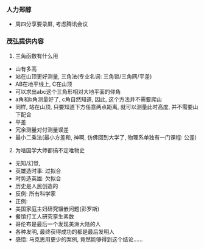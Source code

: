### 人力郑醇
- 周四分享要录屏, 考虑腾讯会议


### 茂弘提供内容
1. 三角函数有什么用
 - 山有多高
 - 站在山顶更好测量, 三角法(专业名词: 三角锁/三角网/平差)
  - AB在地平线上, C在山顶
  - 可以求出abc这个三角形相对大地平面的仰角
  - a角和b角测量好了, c角自然知道, 因此, 这个方法并不需要爬山
  - 同样, 站在山顶, 只要知道下方任意两点距离, 就可以测量此时高度, 并不需要山下配合
 - 平差
  - 冗余测量对付测量误差
  - 最小二乘法(最小方差和, 神啊, 仿佛回到大学了, 物理系单独有一门课程: 公差)
2. 为啥国学大师都搞不定唯物史
 - 无知/幻觉, 
 - 英雄造时事: 过拟合
 - 时势造英雄: 欠拟合
 - 历史是人民创造的
  - 反例: 所有科学家
  - 正例:
   - 美国家庭主妇研究镶嵌问题(彭罗斯)
   - 餐馆打工人研究孪生素数
   - 哥伦布是最后一个发现美洲大陆的人
   - 各种发明, 最终获得成功的都是最后发明人
 - 感悟: 马克思用更少的案例, 竟然能够得到这个结论......